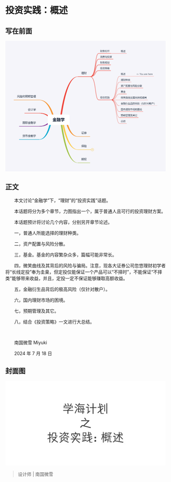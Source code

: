 # 投资实践：概述

## 写在前面

![](https://raw.githubusercontent.com/TinySnow/GithubImageHosting/main/blog/patchouli-project/finance/投资实践：概述.png)

## 正文

　　本文讨论“金融学”下，“理财”的“投资实践”话题。

　　本话题将分为多个章节，力图指出一个，属于普通人且可行的投资理财方案。

　　本话题预计将讨论几个内容，分别另开章节论述。

　　一，普通人所能选择的理财种类。

　　二，资产配置与风险分散。

　　三，基金。基金的内容繁杂众多，篇幅可能非常长。

　　四，微笑曲线及其背后的风险与骗局。注意，现各大证券公司忽悠理财初学者将“长线定投”奉为圭臬，但定投仅能保证一个产品可以“不择时”，不能保证“不择类”能够带来收益，并且，定投一定不保证能够赚取高额收益。

　　五，金融衍生品背后的极高风险（仅针对散户）。

　　六，国内理财市场的困境。

　　七，预期管理及其它。

　　八，结合《投资策略》一文进行大总结。

<br />

　　南国微雪 Miyuki

　　2024 年 7 月 18 日

## 封面图

![](https://raw.githubusercontent.com/TinySnow/GithubImageHosting/main/blog/patchouli-project/finance/投资实践：概述.jpg)

> 设计师 | 南国微雪